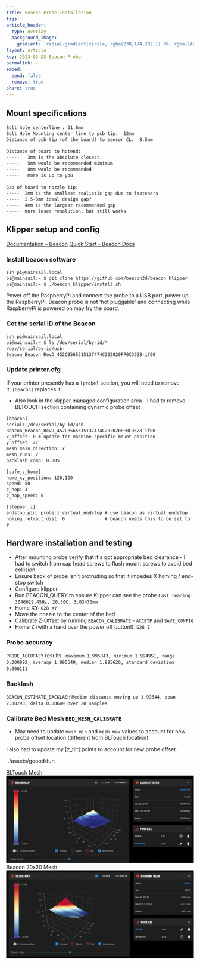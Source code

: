 ```yaml
---
title: Beacon Probe Installation
tags: 
article_header:
  type: overlay
  background_image:
    gradient: 'radial-gradient(circle, rgba(238,174,202,1) 0%, rgba(148,187,233,1) 100%);'
layout: article
key: 2023-02-23-Beacon-Probe
permalink: /
embed:
  send: false
  remove: true
share: true
---
```

<!--more-->

## Mount specifications
```
Bolt hole centerline : 31.6mm
Bolt Hole Mounting center line to pcb tip:  12mm
Distance of pcb tip (of the board) to sensor CL:  8.5mm

Distance of board to hotend: 
-----   3mm is the absolute closest
-----   5mm would be recommended minimum
-----   8mm would be recommended
-----   more is up to you

Gap of board to nozzle tip:
-----  2mm is the smallest realistic gap due to fasteners
-----  2.5-3mm ideal design gap?
-----  4mm is the largest recommended gap
-----  more loses resolution, but still works
```

## Klipper setup and config
[Documentation – Beacon](https://beacon3d.com/documentation/)
[Quick Start - Beacon Docs](https://docs.beacon3d.com/quickstart/#5-configure-klipper-for-beacon)

### Install beacon software
```
ssh pi@mainsail.local
pi@mainsail:~ $ git clone https://github.com/beacon3d/beacon_klipper
pi@mainsail:~ $ ./beacon_klipper/install.sh
```

Power off the RaspberryPi and connect the probe to a USB port, power up the RaspberryPi. Beacon probe is not 'hot pluggable' and connecting while RaspberryPi is powered on may fry the board.

### Get the serial ID of the Beacon
```
ssh pi@mainsail.local
pi@mainsail:~ $ ls /dev/serial/by-id/*
/dev/serial/by-id/usb-Beacon_Beacon_RevD_452CB565515137474C202020FF0C3628-if00
```

### Update printer.cfg
If your printer presently has a `[probe]` section, you will need to remove it, `[beacon]` replaces it.
* Also look in the klipper managed configuration area - I had to remove BLTOUCH section containing dynamic probe offset
```
[beacon]  
serial: /dev/serial/by-id/usb-Beacon_Beacon_RevD_452CB565515137474C202020FF0C3628-if00 
x_offset: 0 # update for machine specific mount position  
y_offset: 27  
mesh_main_direction: x  
mesh_runs: 2
backlash_comp: 0.005
```

```
[safe_z_home]  
home_xy_position: 120,120
speed: 50
z_hop: 3
z_hop_speed: 5
```

```
[stepper_z] 
endstop_pin: probe:z_virtual_endstop # use beacon as virtual endstop 
homing_retract_dist: 0               # beacon needs this to be set to 0
```

## Hardware installation and testing
- After mounting probe verify that it's got appropriate bed clearance - I had to switch from cap head screws to flush mount screws to avoid bed collision
- Ensure back of probe isn't protruding so that it impedes X homing / end-stop switch
- Configure klipper
- Run BEACON_QUERY to ensure Klipper can see the probe
	`Last reading: 3046029.45Hz, 20.30C, 3.03470mm`
- Home XY:  `G28 XY`
- Move the nozzle to the center of the bed
- Calibrate Z-Offset by running `BEACON_CALIBRATE` - `ACCETP` and `SAVE_CONFIG`
- Home Z (with a hand over the power off button!):  `G28 Z` 

### Probe accuracy
`PROBE_ACCURACY` results:` maximum 1.995843, minimum 1.994951, range 0.000892, average 1.995549, median 1.995626, standard deviation 0.000111`

### Backlash 
`BEACON_ESTIMATE_BACKLASH`
`Median distance moving up 1.99644, down 2.00293, delta 0.00649 over 20 samples`

### Calibrate Bed Mesh `BED_MESH_CALIBRATE`
- May need to update `mesh_min` and `mesh_max` values to account for new probe offset location (different from BLTouch location)

I also had to update my [z_tilt] points to account for new probe offset.

../assets/goood/fun

BLTouch Mesh
![Pasted image 20230225100416.png](../assets/images/Pasted%20image%2020230225100416.png)
Beacon 20x20 Mesh
![Pasted image 20230225100408.png](../assets/images/Pasted%20image%2020230225100408.png)